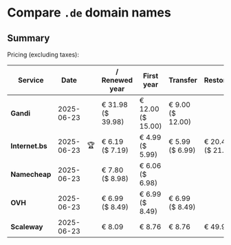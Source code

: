 # Compare `.de` domain names

## Summary

Pricing (excluding taxes):

| Service | Date |  | / Renewed year | First year | Transfer | Restoration |
|--|--|--|--|--|--|--|
| **Gandi** | 2025-06-23 |  | € 31.98<br>($ 39.98) | € 12.00<br>($ 15.00) | € 9.00<br>($ 12.00) |  |
| **Internet.bs** | 2025-06-23 | 🏆 | € 6.19<br>($ 7.19) | € 4.99<br>($ 5.99) | € 5.99<br>($ 6.99) | € 20.45<br>($ 21.85) |
| **Namecheap** | 2025-06-23 |  | € 7.80<br>($ 8.98) | € 6.06<br>($ 6.98) |  |  |
| **OVH** | 2025-06-23 |  | € 6.99<br>($ 8.49) | € 6.99<br>($ 8.49) | € 6.99<br>($ 8.49) |  |
| **Scaleway** | 2025-06-23 |  | € 8.09 | € 8.76 | € 8.76 | € 49.99 |
